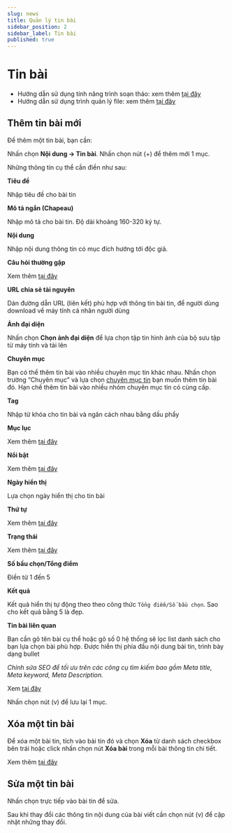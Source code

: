 ```yaml
---
slug: news
title: Quản lý tin bài
sidebar_position: 2
sidebar_label: Tin bài
published: true
---
```

# Tin bài

- Hướng dẫn sử dụng tính năng trình soạn thảo: xem thêm [tại đây](https://mkmate.osd.vn/docs/common/tinymce)
- Hướng dẫn sử dụng trình quản lý file: xem thêm [tại đây](https://mkmate.osd.vn/docs/common/finder/)

## Thêm tin bài mới

Để thêm một tin bài, bạn cần:

Nhấn chọn **Nội dung -> Tin bài**. Nhấn chọn nút (+) để thêm mới 1 mục.

Những thông tin cụ thể cần điền như sau:

**Tiêu đề**

Nhập tiêu đề cho bài tin

**Mô tả ngắn (Chapeau)**

Nhập mô tả cho bài tin. Độ dài khoảng 160-320 ký tự.

**Nội dung**

Nhập nội dung thông tin có mục đích hướng tới độc giả.

**Câu hỏi thường gặp**

Xem thêm [tại đây](https://mkmate.osd.vn/docs/common/faqs)

**URL chia sẻ tài nguyên**

Dán đường dẫn URL (liên kết) phù hợp với thông tin bài tin, để người dùng download về máy tính cá nhân người dùng

**Ảnh đại diện**

Nhấn chọn **Chọn ảnh đại diện** để lựa chọn tập tin hình ảnh của bộ sưu tập từ máy tính và tải lên

**Chuyên mục**

Bạn có thể thêm tin bài vào nhiều chuyên mục tin khác nhau. Nhấn chọn trường “Chuyên mục” và lựa chọn [chuyên mục tin](https://mkmate.osd.vn/docs/catalog/categories/) bạn muốn thêm tin bài đó. Hạn chế thêm tin bài vào nhiều nhóm chuyên mục tin có cùng cấp.

**Tag**

Nhập từ khóa cho tin bài và ngăn cách nhau bằng dấu phẩy

**Mục lục**

Xem thêm [tại đây](https://mkmate.osd.vn/docs/common/toc)

**Nổi bật**

Xem thêm [tại đây](https://mkmate.osd.vn/docs/common/logic/#m%E1%BB%A5c-n%E1%BB%95i-b%E1%BA%ADt)

**Ngày hiển thị**

Lựa chọn ngày hiển thị cho tin bài

**Thứ tự**

Xem thêm [tại đây](https://mkmate.osd.vn/docs/common/logic/#th%E1%BB%A9-t%E1%BB%B1-s%E1%BA%AFp-x%E1%BA%BFp-l%C3%A0-s%E1%BB%91-ch%E1%BB%89-%C4%91%E1%BB%8Bnh)

**Trạng thái**

Xem thêm [tại đây](https://mkmate.osd.vn/docs/common/logic/#tr%E1%BA%A1ng-th%C3%A1i)

**Số bầu chọn/Tổng điểm**

Điền từ 1 đến 5

**Kết quả** 

Kết quả hiển thị tự động theo theo công thức `Tổng điểm/Số bầu chọn`. Sao cho kết quả bằng 5 là đẹp.

**Tin bài liên quan**

Bạn cần gõ tên bài cụ thể hoặc gõ số 0 hệ thống sẽ lọc list danh sách cho bạn lựa chọn bài phù hợp. Được hiển thị phía đầu nội dung bài tin, trình bày dạng bullet

_Chỉnh sửa SEO để tối ưu trên các công cụ tìm kiếm bao gồm Meta title, Meta keyword, Meta Description._

Xem [tại đây](https://mkmate.osd.vn/docs/seo/serp/)

Nhấn chọn nút (v) để lưu lại 1 mục.

## Xóa một tin bài

Để xóa một bài tin, tích vào bài tin đó và chọn **Xóa** từ danh sách checkbox bên trái hoặc click nhấn chọn nút **Xóa bài** trong mỗi bài thông tin chi tiết.

Xem thêm [tại đây](https://mkmate.osd.vn/docs/common/logic#x%C3%B3a-c%C3%A1c-m%E1%BB%A5c-c%C3%A1c-th%C3%A0nh-ph%E1%BA%A7n-th%C3%B4ng-tin)

## Sửa một tin bài

Nhấn chọn trực tiếp vào bài tin để sửa.

Sau khi thay đổi các thông tin nội dung của bài viết cần chọn nút (v) để cập nhật những thay đổi.
